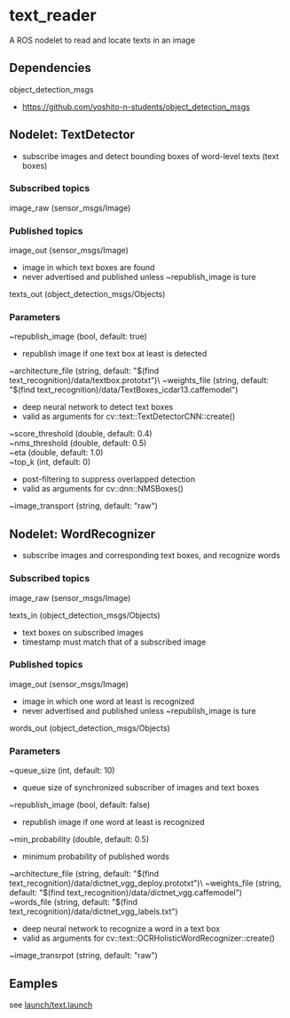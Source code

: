 # text_reader
A ROS nodelet to read and locate texts in an image

## Dependencies
object_detection_msgs
* https://github.com/yoshito-n-students/object_detection_msgs

## Nodelet: TextDetector
* subscribe images and detect bounding boxes of word-level texts (text boxes)

### Subscribed topics
image_raw (sensor_msgs/Image)

### Published topics
image_out (sensor_msgs/Image)
* image in which text boxes are found
* never advertised and published unless ~republish_image is ture

texts_out (object_detection_msgs/Objects)

### Parameters
~republish_image (bool, default: true)
* republish image if one text box at least is detected

~architecture_file (string, default: "$(find text_recognition)/data/textbox.prototxt")\
~weights_file (string, default: "$(find text_recognition)/data/TextBoxes_icdar13.caffemodel")
* deep neural network to detect text boxes
* valid as arguments for cv::text::TextDetectorCNN::create()

~score_threshold (double, default: 0.4)\
~nms_threshold (double, default: 0.5)\
~eta (double, default: 1.0)\
~top_k (int, default: 0)
* post-filtering to suppress overlapped detection
* valid as arguments for cv::dnn::NMSBoxes()

~image_transport (string, default: "raw")

## Nodelet: WordRecognizer
* subscribe images and corresponding text boxes, and recognize words

### Subscribed topics
image_raw (sensor_msgs/Image)

texts_in (object_detection_msgs/Objects)
* text boxes on subscribed images
* timestamp must match that of a subscribed image

### Published topics
image_out (sensor_msgs/Image)
* image in which one word at least is recognized
* never advertised and published unless ~republish_image is ture

words_out (object_detection_msgs/Objects)

### Parameters
~queue_size (int, default: 10)
* queue size of synchronized subscriber of images and text boxes

~republish_image (bool, default: false)
* republish image if one word at least is recognized

~min_probability (double, default: 0.5)
* minimum probability of published words

~architecture_file (string, default: "$(find text_recognition)/data/dictnet_vgg_deploy.prototxt")\
~weights_file (string, default: "$(find text_recognition)/data/dictnet_vgg.caffemodel")\
~words_file (string, default: "$(find text_recognition)/data/dictnet_vgg_labels.txt")
* deep neural network to recognize a word in a text box
* valid as arguments for cv::text::OCRHolisticWordRecognizer::create()

~image_transrpot (string, default: "raw")

## Eamples
see [launch/text.launch](launch/test.launch)